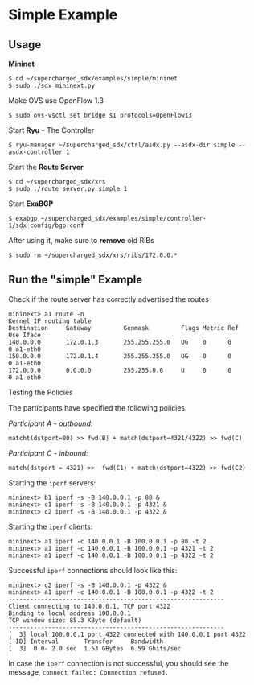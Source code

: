 # Simple Example

## Usage
__Mininet__ 

    $ cd ~/supercharged_sdx/examples/simple/mininet  
    $ sudo ./sdx_mininext.py  

Make OVS use OpenFlow 1.3  

    $ sudo ovs-vsctl set bridge s1 protocols=OpenFlow13

Start __Ryu__ - The Controller  

    $ ryu-manager ~/supercharged_sdx/ctrl/asdx.py --asdx-dir simple --asdx-controller 1

Start the __Route Server__  

    $ cd ~/supercharged_sdx/xrs
    $ sudo ./route_server.py simple 1

Start __ExaBGP__  

    $ exabgp ~/supercharged_sdx/examples/simple/controller-1/sdx_config/bgp.conf

After using it, make sure to __remove__ old RIBs  

    $ sudo rm ~/supercharged_sdx/xrs/ribs/172.0.0.* 
    
## Run the "simple" Example
Check if the route server has correctly advertised the routes  

    mininext> a1 route -n  
    Kernel IP routing table  
    Destination     Gateway         Genmask         Flags Metric Ref    Use Iface  
    140.0.0.0       172.0.1.3       255.255.255.0   UG    0      0        0 a1-eth0  
    150.0.0.0       172.0.1.4       255.255.255.0   UG    0      0        0 a1-eth0  
    172.0.0.0       0.0.0.0         255.255.0.0     U     0      0        0 a1-eth0  

Testing the Policies

The participants have specified the following policies:  

_Participant A - outbound:_

    matcht(dstport=80) >> fwd(B) + match(dstport=4321/4322) >> fwd(C)

_Participant C - inbound:_

    match(dstport = 4321) >>  fwd(C1) + match(dstport=4322) >> fwd(C2)

Starting the  `iperf` servers:  

    mininext> b1 iperf -s -B 140.0.0.1 -p 80 &  
    mininext> c1 iperf -s -B 140.0.0.1 -p 4321 &  
    mininext> c2 iperf -s -B 140.0.0.1 -p 4322 &  

Starting the  `iperf` clients:  

    mininext> a1 iperf -c 140.0.0.1 -B 100.0.0.1 -p 80 -t 2  
    mininext> a1 iperf -c 140.0.0.1 -B 100.0.0.1 -p 4321 -t 2  
    mininext> a1 iperf -c 140.0.0.1 -B 100.0.0.1 -p 4322 -t 2  

Successful `iperf` connections should look like this:  

    mininext> c2 iperf -s -B 140.0.0.1 -p 4322 &  
    mininext> a1 iperf -c 140.0.0.1 -B 100.0.0.1 -p 4322 -t 2  
    ------------------------------------------------------------  
    Client connecting to 140.0.0.1, TCP port 4322  
    Binding to local address 100.0.0.1  
    TCP window size: 85.3 KByte (default)  
    ------------------------------------------------------------  
    [  3] local 100.0.0.1 port 4322 connected with 140.0.0.1 port 4322  
    [ ID] Interval       Transfer     Bandwidth  
    [  3]  0.0- 2.0 sec  1.53 GBytes  6.59 Gbits/sec  

In case the `iperf` connection is not successful, you should see the message, `connect failed: Connection refused.`
